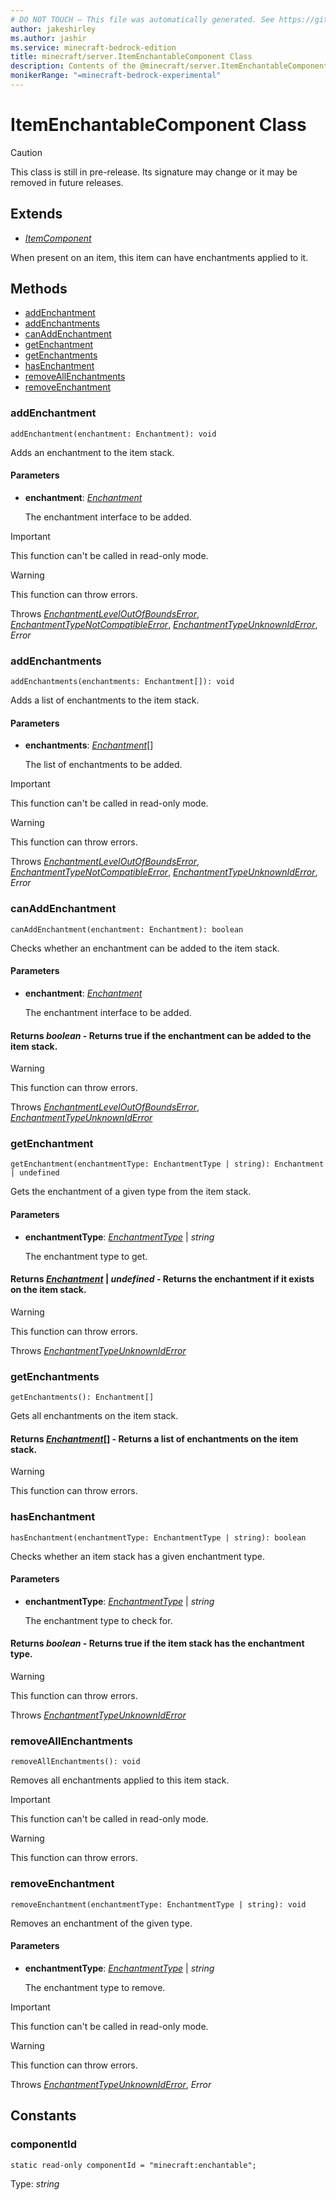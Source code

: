 ```yaml
---
# DO NOT TOUCH — This file was automatically generated. See https://github.com/mojang/minecraftapidocsgenerator to modify descriptions, examples, etc.
author: jakeshirley
ms.author: jashir
ms.service: minecraft-bedrock-edition
title: minecraft/server.ItemEnchantableComponent Class
description: Contents of the @minecraft/server.ItemEnchantableComponent class.
monikerRange: "=minecraft-bedrock-experimental"
---
```

# ItemEnchantableComponent Class

> [!CAUTION]
> This class is still in pre-release.  Its signature may change or it may be removed in future releases.

## Extends
- [*ItemComponent*](ItemComponent.md)

When present on an item, this item can have enchantments applied to it.

## Methods
- [addEnchantment](#addenchantment)
- [addEnchantments](#addenchantments)
- [canAddEnchantment](#canaddenchantment)
- [getEnchantment](#getenchantment)
- [getEnchantments](#getenchantments)
- [hasEnchantment](#hasenchantment)
- [removeAllEnchantments](#removeallenchantments)
- [removeEnchantment](#removeenchantment)

### **addEnchantment**
`
addEnchantment(enchantment: Enchantment): void
`

Adds an enchantment to the item stack.

#### **Parameters**
- **enchantment**: [*Enchantment*](Enchantment.md)
  
  The enchantment interface to be added.

> [!IMPORTANT]
> This function can't be called in read-only mode.

> [!WARNING]
> This function can throw errors.
>
> Throws [*EnchantmentLevelOutOfBoundsError*](EnchantmentLevelOutOfBoundsError.md), [*EnchantmentTypeNotCompatibleError*](EnchantmentTypeNotCompatibleError.md), [*EnchantmentTypeUnknownIdError*](EnchantmentTypeUnknownIdError.md), *Error*

### **addEnchantments**
`
addEnchantments(enchantments: Enchantment[]): void
`

Adds a list of enchantments to the item stack.

#### **Parameters**
- **enchantments**: [*Enchantment*](Enchantment.md)[]
  
  The list of enchantments to be added.

> [!IMPORTANT]
> This function can't be called in read-only mode.

> [!WARNING]
> This function can throw errors.
>
> Throws [*EnchantmentLevelOutOfBoundsError*](EnchantmentLevelOutOfBoundsError.md), [*EnchantmentTypeNotCompatibleError*](EnchantmentTypeNotCompatibleError.md), [*EnchantmentTypeUnknownIdError*](EnchantmentTypeUnknownIdError.md), *Error*

### **canAddEnchantment**
`
canAddEnchantment(enchantment: Enchantment): boolean
`

Checks whether an enchantment can be added to the item stack.

#### **Parameters**
- **enchantment**: [*Enchantment*](Enchantment.md)
  
  The enchantment interface to be added.

#### **Returns** *boolean* - Returns true if the enchantment can be added to the item stack.

> [!WARNING]
> This function can throw errors.
>
> Throws [*EnchantmentLevelOutOfBoundsError*](EnchantmentLevelOutOfBoundsError.md), [*EnchantmentTypeUnknownIdError*](EnchantmentTypeUnknownIdError.md)

### **getEnchantment**
`
getEnchantment(enchantmentType: EnchantmentType | string): Enchantment | undefined
`

Gets the enchantment of a given type from the item stack.

#### **Parameters**
- **enchantmentType**: [*EnchantmentType*](EnchantmentType.md) | *string*
  
  The enchantment type to get.

#### **Returns** [*Enchantment*](Enchantment.md) | *undefined* - Returns the enchantment if it exists on the item stack.

> [!WARNING]
> This function can throw errors.
>
> Throws [*EnchantmentTypeUnknownIdError*](EnchantmentTypeUnknownIdError.md)

### **getEnchantments**
`
getEnchantments(): Enchantment[]
`

Gets all enchantments on the item stack.

#### **Returns** [*Enchantment*](Enchantment.md)[] - Returns a list of enchantments on the item stack.

> [!WARNING]
> This function can throw errors.

### **hasEnchantment**
`
hasEnchantment(enchantmentType: EnchantmentType | string): boolean
`

Checks whether an item stack has a given enchantment type.

#### **Parameters**
- **enchantmentType**: [*EnchantmentType*](EnchantmentType.md) | *string*
  
  The enchantment type to check for.

#### **Returns** *boolean* - Returns true if the item stack has the enchantment type.

> [!WARNING]
> This function can throw errors.
>
> Throws [*EnchantmentTypeUnknownIdError*](EnchantmentTypeUnknownIdError.md)

### **removeAllEnchantments**
`
removeAllEnchantments(): void
`

Removes all enchantments applied to this item stack.

> [!IMPORTANT]
> This function can't be called in read-only mode.

> [!WARNING]
> This function can throw errors.

### **removeEnchantment**
`
removeEnchantment(enchantmentType: EnchantmentType | string): void
`

Removes an enchantment of the given type.

#### **Parameters**
- **enchantmentType**: [*EnchantmentType*](EnchantmentType.md) | *string*
  
  The enchantment type to remove.

> [!IMPORTANT]
> This function can't be called in read-only mode.

> [!WARNING]
> This function can throw errors.
>
> Throws [*EnchantmentTypeUnknownIdError*](EnchantmentTypeUnknownIdError.md), *Error*

## Constants

### **componentId**
`static read-only componentId = "minecraft:enchantable";`

Type: *string*
